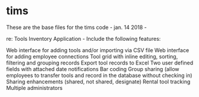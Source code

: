 # tims
These are the base files for the tims code -
jan. 14 2018 - 

re: Tools Inventory Application - 
Include the following features:

Web interface for adding tools and/or importing via CSV file
Web interface for adding employee connections
Tool grid with inline editing, sorting, filtering and grouping records
Export tool records to Excel
Two user defined fields with attached date notifications
Bar coding
Group sharing (allow employees to transfer tools and record in the database without checking in)
Sharing enhancements (shared, not shared, designate)
Rental tool tracking
Multiple administrators
